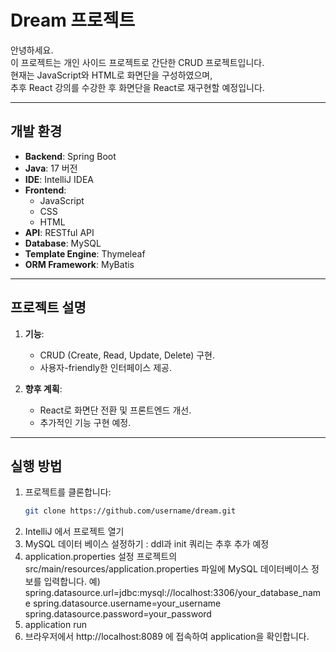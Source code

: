 # Dream 프로젝트

안녕하세요.  
이 프로젝트는 개인 사이드 프로젝트로 간단한 CRUD 프로젝트입니다.  
현재는 JavaScript와 HTML로 화면단을 구성하였으며,  
추후 React 강의를 수강한 후 화면단을 React로 재구현할 예정입니다.

---

## 개발 환경
- **Backend**: Spring Boot  
- **Java**: 17 버전  
- **IDE**: IntelliJ IDEA  
- **Frontend**:
  - JavaScript
  - CSS
  - HTML  
- **API**: RESTful API  
- **Database**: MySQL  
- **Template Engine**: Thymeleaf  
- **ORM Framework**: MyBatis  

---

## 프로젝트 설명
1. **기능**:
   - CRUD (Create, Read, Update, Delete) 구현.
   - 사용자-friendly한 인터페이스 제공.
   
2. **향후 계획**:
   - React로 화면단 전환 및 프론트엔드 개선.
   - 추가적인 기능 구현 예정.

---

## 실행 방법
1. 프로젝트를 클론합니다:
   ```bash
   git clone https://github.com/username/dream.git
2. IntelliJ 에서 프로젝트 열기
3. MySQL 데이터 베이스 설정하기 : ddl과 init 쿼리는 추후 추가 예정
4. application.properties 설정
   프로젝트의 src/main/resources/application.properties 파일에 MySQL 데이터베이스 정보를 입력합니다.
   예)
   spring.datasource.url=jdbc:mysql://localhost:3306/your_database_name
   spring.datasource.username=your_username
   spring.datasource.password=your_password
5. application run
6. 브라우저에서 http://localhost:8089 에 접속하여 application을 확인합니다.


